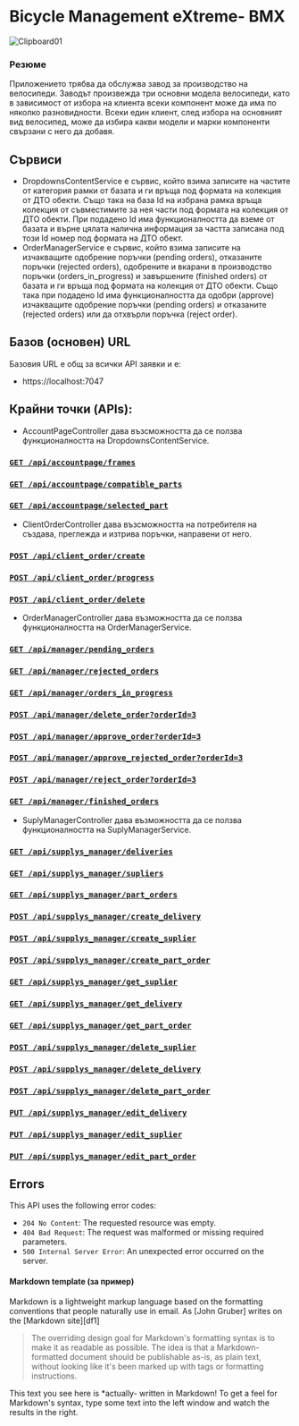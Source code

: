 # <b>Bicycle Management eXtreme- BMX</b>

![Clipboard01](https://github.com/yuchormanski/React-BMX-Project/assets/693307/1ec2b1ac-da72-46bb-92df-8ed871bb035c)

### Резюме
Приложението трябва да обслужва завод за производство на велосипеди. Заводът произвежда три основни модела велосипеди, като в зависимост от избора на клиента всеки компонент може да има по няколко разновидности. Всеки един клиент, след избора на основният вид велосипед, може да избира какви модели и марки компоненти свързани с него да добавя.

## Сървиси

- DropdownsContentService е сървис, който взима записите на частите от категория рамки от базата и ги връща под формата на колекция от ДТО обекти. Също така на база Id на избрана рамка връща колекция от съвместимите за нея части под формата на колекция от ДТО обекти. При подадено Id има функционалността да вземе от базата и върне цялата налична информация за частта записана под този Id номер под формата на ДТО обект.
- OrderManagerService е сървис, който взима записите на изчакващите одобрение поръчки (pending orders), отказаните поръчки (rejected orders), одобрените и вкарани в производство поръчки (orders_in_progress) и завършените (finished orders) от базата и ги връща под формата на колекция от ДТО обекти. Също така при подадено Id има функционалността да одобри (approve) изчакващите одобрение поръчки (pending orders) и отказаните (rejected orders) или да отхвърли поръчка (reject order).

## Базов (основен) URL
Базовия URL е общ за всички API заявки и е:
- https://localhost:7047

## Крайни точки (APIs):
- AccountPageController дава възсможността да се ползва функционалността на DropdownsContentService. 

### [`GET /api/accountpage/frames`](/ReadMeFiles/AccountPage/Frames.md)
### [`GET /api/accountpage/compatible_parts`](/ReadMeFiles/AccountPage/CompatibleParts.md)
### [`GET /api/accountpage/selected_part`](/ReadMeFiles/AccountPage/SelectedPart.md)
- ClientOrderController дава възсможността на потребителя на създава, преглежда и изтрива поръчки, направени от него.

### [`POST /api/client_order/create`](/ReadMeFiles/ClientOrder/Create.md)
### [`POST /api/client_order/progress`](/ReadMeFiles/ClientOrder/Progress.md)
### [`POST /api/client_order/delete`](/ReadMeFiles/ClientOrder/Delete.md)

- OrderManagerController дава възможността да се ползва функционалността на OrderManagerService. 

### [`GET /api/manager/pending_orders`](/ReadMeFiles/Manager/pending_orders.md)
### [`GET /api/manager/rejected_orders`](/ReadMeFiles/Manager/rejected_orders.md)
### [`GET /api/manager/orders_in_progress`](/ReadMeFiles/Manager/orders_in_progress.md)
### [`POST /api/manager/delete_order?orderId=3`](/ReadMeFiles/Manager/delete_order.md)
### [`POST /api/manager/approve_order?orderId=3`](/ReadMeFiles/Manager/approve_order.md)
### [`POST /api/manager/approve_rejected_order?orderId=3`](/ReadMeFiles/Manager/approve_rejected_order.md)
### [`POST /api/manager/reject_order?orderId=3`](/ReadMeFiles/Manager/reject_order.md)
### [`GET /api/manager/finished_orders`](/ReadMeFiles/Manager/finished_orders.md)

- SuplyManagerController дава възможността да се ползва функционалността на SuplyManagerService. 

### [`GET /api/supplys_manager/deliveries`](/ReadMeFiles/SuplyManager/deliveries.md)
### [`GET /api/supplys_manager/supliers`](/ReadMeFiles/SuplyManager/supliers.md)
### [`GET /api/supplys_manager/part_orders`](/ReadMeFiles/SuplyManager/part_orders.md)
### [`POST /api/supplys_manager/create_delivery`](/ReadMeFiles/SuplyManager/create_delivery.md)
### [`POST /api/supplys_manager/create_suplier`](/ReadMeFiles/SuplyManager/create_suplier.md)
### [`POST /api/supplys_manager/create_part_order`](/ReadMeFiles/SuplyManager/create_part_order.md)
### [`GET /api/supplys_manager/get_suplier`](/ReadMeFiles/SuplyManager/get_suplier.md)
### [`GET /api/supplys_manager/get_delivery`](/ReadMeFiles/SuplyManager/get_delivery.md)
### [`GET /api/supplys_manager/get_part_order`](/ReadMeFiles/SuplyManager/get_part_order.md)
### [`POST /api/supplys_manager/delete_suplier`](/ReadMeFiles/SuplyManager/delete_suplier.md)
### [`POST /api/supplys_manager/delete_delivery`](/ReadMeFiles/SuplyManager/delete_delivery.md)
### [`POST /api/supplys_manager/delete_part_order`](/ReadMeFiles/SuplyManager/delete_part_order.md)
### [`PUT /api/supplys_manager/edit_delivery`](/ReadMeFiles/SuplyManager/edit_delivery.md)
### [`PUT /api/supplys_manager/edit_suplier`](/ReadMeFiles/SuplyManager/edit_suplier.md)
### [`PUT /api/supplys_manager/edit_part_order`](/ReadMeFiles/SuplyManager/edit_part_order.md)

## Errors

This API uses the following error codes:

- `204 No Content`: The requested resource was empty.
- `404 Bad Request`: The request was malformed or missing required parameters.
- `500 Internal Server Error`: An unexpected error occurred on the server.


#### Markdown template (за пример)

Markdown is a lightweight markup language based on the formatting conventions
that people naturally use in email.
As [John Gruber] writes on the [Markdown site][df1]

> The overriding design goal for Markdown's
> formatting syntax is to make it as readable
> as possible. The idea is that a
> Markdown-formatted document should be
> publishable as-is, as plain text, without
> looking like it's been marked up with tags
> or formatting instructions.

This text you see here is *actually- written in Markdown! To get a feel
for Markdown's syntax, type some text into the left window and
watch the results in the right.

